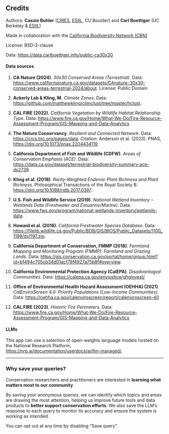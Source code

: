 ## Credits
Authors: **Cassie Buhler** ([CIRES](https://cires.colorado.edu/), [ESIIL](https://esiil.org/), CU Boulder) and **Carl Boettiger** (UC Berkeley \& [ESIIL](https://esiil.org/))

Made in collaboration with the [California Biodiversity Network (CBN)](https://cabiodiversitynetwork.org/)

License: BSD-2-clause


Data: https://data.carlboettiger.info/public-ca30x30

#### Data sources
1. **CA Nature (2024)**. *30x30 Conserved Areas (Terrestrial)*. Data: https://www.californianature.ca.gov/datasets/CAnature::30x30-conserved-areas-terrestrial-2024/about. License: Public Domain

2. **Ackerly Lab & Kling, M.** *Climate Zones*. Data: https://github.com/matthewkling/climclust/tree/master/hclust.

3. **CAL FIRE (2022)**. *California Vegetation by Wildlife Habitat Relationship Type*. Data: https://www.fire.ca.gov/Home/What-We-Do/Fire-Resource-Assessment-Program/GIS-Mapping-and-Data-Analytics

4. **The Nature Conservancy**. *Resilient and Connected Network*. Data: https://crcs.tnc.org/pages/data. Citation: Anderson et al. (2023). PNAS, https://doi.org/10.1073/pnas.2204434119.

5. **California Department of Fish and Wildlife (CDFW)**. *Areas of Conservation Emphasis (ACE)*. Data: https://data.ca.gov/dataset/terrestrial-biodiversity-summary-ace-ds2739

6. **Kling et al. (2018)**. *Rarity-Weighted Endemic Plant Richness and Plant Richness*. Philosophical Transactions of the Royal Society B. https://doi.org/10.1098/rstb.2017.0397.

7. **U.S. Fish and Wildlife Service (2019)**. *National Wetland Inventory – Wetlands Data (Freshwater and Estuarine/Marine)*. Data: https://www.fws.gov/program/national-wetlands-inventory/wetlands-data.

8. **Howard et al. (2016)**. *California Freshwater Species Database*. Data: https://filelib.wildlife.ca.gov/Public/BDB/GIS/BIOS/Public_Datasets/1100_1199/ds1197.zip.

9. **California Department of Conservation, FMMP (2018)**. *Farmland Mapping and Monitoring Program (FMMP): Farmland and Grazing Lands.* Data: https://gis.conservation.ca.gov/portal/home/group.html?id=b1494c705cb34d01acf78f4927a75b8f#overview.

10. **California Environmental Protection Agency (CalEPA)**. *Disadvantaged Communities*. Data: https://calepa.ca.gov/envjustice/ghginvest/

11. **Office of Environmental Health Hazard Assessment (OEHHA) (2021)**. *CalEnviroScreen 4.0: Priority Populations (Low-Income Communities)*. Data: https://oehha.ca.gov/calenviroscreen/report/calenviroscreen-40

12. **CAL FIRE (2023)**. *Historic Fire Perimeters*. Data: https://www.fire.ca.gov/Home/What-We-Do/Fire-Resource-Assessment-Program/GIS-Mapping-and-Data-Analytics

#### LLMs
This app can use a selection of open-weights language models hosted on the National Research Platform, https://nrp.ai/documentation/userdocs/ai/llm-managed/.

---

### Why save your queries?
Conservation researchers and practitioners are interested in **learning what matters most to our community**. 

By saving your anonymous queries, we can identify which topics and areas are drawing the most attention, helping us improve future tools and data products to **better support conservation efforts**. We also save the LLM’s response to each query to monitor its accuracy and ensure the system is working as intended. 

You can opt out at any time by disabling “Save query”.

